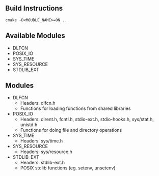 ## Build Instructions
``
cmake -D<MOUDLE_NAME>=ON ..
``

## Available Modules
 * DLFCN
 * POSIX_IO
 * SYS_TIME
 * SYS_RESOURCE
 * STDLIB_EXT

## Modules
 * DLFCN
	* Headers: dlfcn.h
	* Functions for loading functions from shared libraries
 * POSIX_IO
	* Headers: dirent.h, fcntl.h, stdio-ext.h, stdio-hooks.h, sys/stat.h, unistd.h
	* Functions for doing file and directory operations
 * SYS_TIME
	* Headers: sys/time.h
 * SYS_RESOURCE
	* Headers: sys/resource.h
 * STDLIB_EXT
	* Headers: stdlib-ext.h
	* POSIX stdlib functions (eg. setenv, unsetenv)
